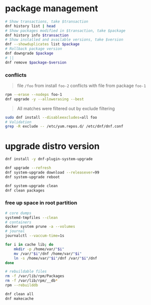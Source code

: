 # package management

```bash
# Show transactions, take $transaction
dnf history list | head
# Show packages modified in $transaction, take $package
dnf history info $transaction
# Show installed and available versions, take $version
dnf --showduplicates list $package
# Rollback package version
dnf downgrade $package
# ||
dnf remove $package-$version
```

### conflicts

> file `/foo` from install `foo-2` conflicts with file from package `foo-1`

```bash
rpm --erase --nodeps foo-1
dnf upgrade -y --allowerasing --best
```

> All matches were filtered out by exclude filtering

```bash
sudo dnf install --disableexcludes=all foo
# Validation
grep -R exclude -- /etc/yum.repos.d/ /etc/dnf/dnf.conf
```

# upgrade distro version

```bash
dnf install -y dnf-plugin-system-upgrade

dnf upgrade --refresh
dnf system-upgrade download --releasever=99
dnf system-upgrade reboot

dnf system-upgrade clean
dnf clean packages
```

### free up space in root partition

```bash
# core dumps
systemd-tmpfiles --clean
# containers
docker system prune -a --volumes
# journal
journalctl --vaccum-time=1s

for i in cache lib; do
    mkdir -p /home/var/"$i"
    mv /var/"$i"/dnf /home/var/"$i"
    ln -s /home/var/"$i"/dnf /var/"$i"/dnf
done

# rebuildable files
rm -f /var/lib/rpm/Packages
rm -f /var/lib/rpm/__db*
rpm --rebuilddb

dnf clean all
dnf makecache
```
